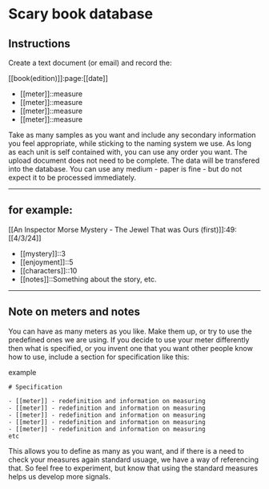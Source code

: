 # Scary book database


## Instructions

Create a text document (or email) and record the:

[[book(edition)]]:page:[[date]]
- [[meter]]::measure
- [[meter]]::measure
- [[meter]]::measure
- [[meter]]::measure

Take as many samples as you want and include any secondary information you feel appropriate, while sticking to the naming system we use. As long as each unit is self contained with, you can use any order you want. The upload document does not need to be complete. The data will be transfered into the database. You can use any medium - paper is fine - but do not expect it to be processed immediately.

-----------------
## for example:

[[An Inspector Morse Mystery - The Jewel That was Ours (first)]]:49:[[4/3/24]]
- [[mystery]]::3
- [[enjoyment]]::5
- [[characters]]::10
- [[notes]]::Something about the story, etc. 

-----------------

## Note on meters and notes

You can have as many meters as you like. Make them up, or try to use the predefined ones we are using. If you decide to use your meter differently then what is specified, or you invent one that you want other people know how to use, include a section for specification like this:

example

```
# Specification

- [[meter]] - redefinition and information on measuring
- [[meter]] - redefinition and information on measuring
- [[meter]] - redefinition and information on measuring
- [[meter]] - redefinition and information on measuring
- [[meter]] - redefinition and information on measuring
etc

```

This allows you to define as many as you want, and if there is a need to check your measures again standard usuage, we have a way of referencing that. So feel free to experiment, but know that using the standard measures helps us develop more signals.


